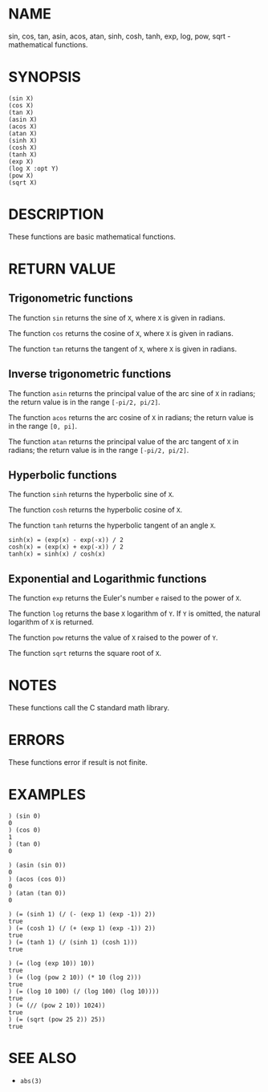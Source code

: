 # NAME
sin, cos, tan, asin, acos, atan, sinh, cosh, tanh, exp, log, pow, sqrt - mathematical functions.

# SYNOPSIS

    (sin X)
    (cos X)
    (tan X)
    (asin X)
    (acos X)
    (atan X)
    (sinh X)
    (cosh X)
    (tanh X)
    (exp X)
    (log X :opt Y)
    (pow X)
    (sqrt X)

# DESCRIPTION
These functions are basic mathematical functions.

# RETURN VALUE
## Trigonometric functions
The function `sin` returns the sine of `X`, where `X` is given in radians.

The function `cos` returns the cosine of `X`, where `X` is given in radians.

The function `tan` returns the tangent of `X`, where `X` is given in radians.

## Inverse trigonometric functions
The function `asin` returns the principal value of the arc sine of `X` in radians; the return value is in the range `[-pi/2, pi/2]`.

The function `acos` returns the arc cosine of `X` in radians; the return value is in the range `[0, pi]`.

The function `atan` returns the principal value of the arc tangent of `X` in radians; the return value is in the range `[-pi/2, pi/2]`.

## Hyperbolic functions
The function `sinh` returns the hyperbolic sine of `X`.

The function `cosh` returns the hyperbolic cosine of `X`.

The function `tanh` returns the hyperbolic tangent of an angle `X`.

    sinh(x) = (exp(x) - exp(-x)) / 2
    cosh(x) = (exp(x) + exp(-x)) / 2
    tanh(x) = sinh(x) / cosh(x)

## Exponential and Logarithmic functions
The function `exp` returns the Euler's number `e` raised to the power of `X`.

The function `log` returns the base `X` logarithm of `Y`. If `Y` is omitted, the natural logarithm of `X` is returned.

The function `pow` returns the value of `X` raised to the power of `Y`.

The function `sqrt` returns  the square root of `X`.

# NOTES
These functions call the C standard math library.

# ERRORS
These functions error if result is not finite.

# EXAMPLES

    ) (sin 0)
    0
    ) (cos 0)
    1
    ) (tan 0)
    0

    ) (asin (sin 0))
    0
    ) (acos (cos 0))
    0
    ) (atan (tan 0))
    0

    ) (= (sinh 1) (/ (- (exp 1) (exp -1)) 2))
    true
    ) (= (cosh 1) (/ (+ (exp 1) (exp -1)) 2))
    true
    ) (= (tanh 1) (/ (sinh 1) (cosh 1)))
    true

    ) (= (log (exp 10)) 10))
    true
    ) (= (log (pow 2 10)) (* 10 (log 2)))
    true
    ) (= (log 10 100) (/ (log 100) (log 10))))
    true
    ) (= (// (pow 2 10)) 1024))
    true
    ) (= (sqrt (pow 25 2)) 25))
    true

# SEE ALSO
- `abs(3)`
